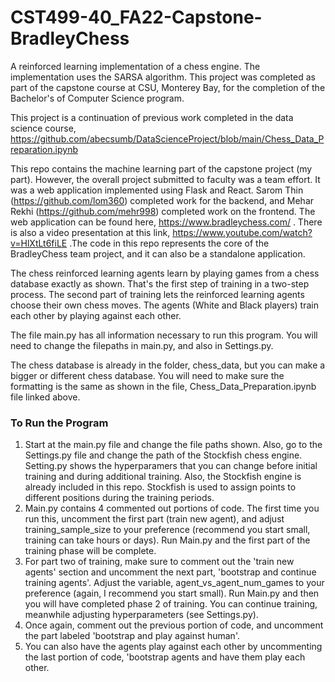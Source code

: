 # CST499-40_FA22-Capstone-BradleyChess
A reinforced learning implementation of a chess engine. The implementation uses the SARSA algorithm.
This project was completed as part of the capstone course at CSU, Monterey Bay, for the completion of the Bachelor's of Computer Science program.

This project is a continuation of previous work completed in the data science course, https://github.com/abecsumb/DataScienceProject/blob/main/Chess_Data_Preparation.ipynb 

This repo contains the machine learning part of the capstone project (my part). However, the overall project submitted to faculty was a team effort. It was a web application implemented using Flask and React. Sarom Thin (https://github.com/lom360) completed work for the backend, and Mehar Rekhi (https://github.com/mehr998) completed work on the frontend. The web application can be found here, https://www.bradleychess.com/ . There is also a video presentation at this link, https://www.youtube.com/watch?v=HlXtLt6fiLE .The code in this repo represents the core of the BradleyChess team project, and it can also be a standalone application. 

The chess reinforced learning agents learn by playing games from a chess database exactly as shown. That's the first step of training in a two-step process. The second part of training lets the reinforced learning agents choose their own chess moves. The agents (White and Black players) train each other by playing against each other. 

The file main.py has all information necessary to run this program. You will need to change the filepaths in main.py, and also in Settings.py.

The chess database is already in the folder, chess_data, but you can make a bigger or different chess database. You will need to make sure the formatting is the same as shown in the file, Chess_Data_Preparation.ipynb file linked above.

### To Run the Program
1. Start at the main.py file and change the file paths shown. Also, go to the Settings.py file and change the path of the Stockfish chess engine. Setting.py shows the hyperparamers that you can change before initial training and during additional training. Also, the Stockfish engine is already included in this repo. Stockfish is used to assign points to different positions during the training periods.
2. Main.py contains 4 commented out portions of code. The first time you run this, uncomment the first part (train new agent), and adjust training_sample_size to your preference (recommend you start small, training can take hours or days). Run Main.py and the first part of the training phase will be complete. 
3. For part two of training, make sure to comment out the 'train new agents' section and uncomment the next part, 'bootstrap and continue training agents'. Adjust the variable, agent_vs_agent_num_games to your preference (again, I recommend you start small). Run Main.py and then you will have completed phase 2 of training. You can continue training, meanwhile adjusting hyperparameters (see Settings.py). 
4. Once again, comment out the previous portion of code, and uncomment the part labeled 'bootstrap and play against human'.
5. You can also have the agents play against each other by uncommenting the last portion of code, 'bootstrap agents and have them play each other.

